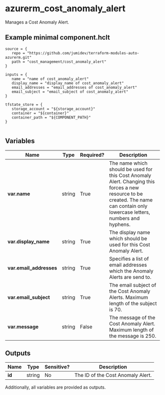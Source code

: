 # azurerm_cost_anomaly_alert

Manages a Cost Anomaly Alert.

## Example minimal component.hclt

```hcl
source = {
   repo = "https://github.com/jumidev/terraform-modules-auto-azurerm.git" 
   path = "cost_management/cost_anomaly_alert" 
}

inputs = {
   name = "name of cost_anomaly_alert" 
   display_name = "display_name of cost_anomaly_alert" 
   email_addresses = "email_addresses of cost_anomaly_alert" 
   email_subject = "email_subject of cost_anomaly_alert" 
}

tfstate_store = {
   storage_account = "${storage_account}" 
   container = "${container}" 
   container_path = "${COMPONENT_PATH}" 
}


```

## Variables

| Name | Type | Required? |  Description |
| ---- | ---- | --------- |  ----------- |
| **var.name** | string | True | The name which should be used for this Cost Anomaly Alert. Changing this forces a new resource to be created. The name can contain only lowercase letters, numbers and hyphens. | 
| **var.display_name** | string | True | The display name which should be used for this Cost Anomaly Alert. | 
| **var.email_addresses** | string | True | Specifies a list of email addresses which the Anomaly Alerts are send to. | 
| **var.email_subject** | string | True | The email subject of the Cost Anomaly Alerts. Maximum length of the subject is 70. | 
| **var.message** | string | False | The message of the Cost Anomaly Alert. Maximum length of the message is 250. | 



## Outputs

| Name | Type | Sensitive? | Description |
| ---- | ---- | --------- | --------- |
| **id** | string | No  | The ID of the Cost Anomaly Alert. | 

Additionally, all variables are provided as outputs.
